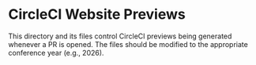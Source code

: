 # CircleCI Website Previews

This directory and its files control CircleCI previews being generated
whenever a PR is opened. The files should be modified to the appropriate
conference year (e.g., 2026).

